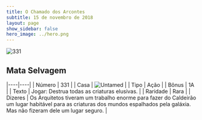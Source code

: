 ```yaml
---
title: O Chamado dos Arcontes
subtitle: 15 de novembro de 2018
layout: page
show_sidebar: false
hero_image: ../hero.png
---
```


![331](https://cdn.keyforgegame.com/media/card_front/pt/341_331_QF7G64HGJ35G_pt.png)

## Mata Selvagem

|----|----|
| Número | 331 |
| Casa | ![Untamed](https://archonarcana.com/images/thumb/b/bd/Untamed.png/22px-Untamed.png "Indomados") |
| Tipo | Ação |
| Bônus | 1A |
| Texto | Jogar: Destrua todas as criaturas elusivas. |
| Raridade | Rara |
| Dizeres | Os Arquitetos tiveram um trabalho enorme para fazer do Caldeirão um lugar habitável para as criaturas dos mundos espalhados pela galáxia.  Mas não fizeram dele um lugar seguro. |
